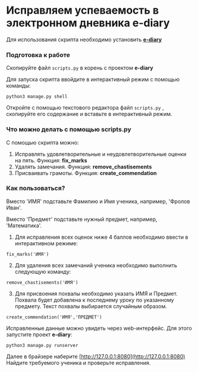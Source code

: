 # Исправляем успеваемость в электронном дневника e-diary

Для использования скрипта необходимо установить [**e-diary**](https://github.com/devmanorg/e-diary)

### Подготовка к работе
Cкопируйте файл `scripts.py` в корень с проектом **e-diary**

Для запуска скрипта ввойдите в интерактивный режим с помощью команды:
```shell
python3 manage.py shell
```

Откройте с помощью текстового редактора файл `scripts.py` , скопируйте его содержание и вставьте в интерактивный режим.

### Что можно делать с помощью scripts.py
С помощью скрипта можно: 
1. Исправлять удовлетворительные и неудовлетворительные оценки на пять. Функция: **fix_marks**
2. Удалять замечания. Функция: **remove_chastisements**
3. Присваивать грамоты. Функция: **create_commendation**

### Как пользоваться?

Вместо 'ИМЯ' подставьте Фамилию и Имя ученика, например, 'Фролов Иван'.

Вместо 'Предмет' подставьте нужный предмет, например, 'Математика'.

1. Для исправления всех оценок ниже 4 баллов необходимо ввести в интерактивном режиме:

```shell
fix_marks('ИМЯ')
```

2. Для удаления всех замечаний ученика необходимо выполнить следующую команду:
```shell
remove_chastisements('ИМЯ')
```
3. Для присвоения похвалы необходимо указать ИМЯ и Предмет. Похвала будет добавлена к последнему уроку по указанному предмету. Текст похвалы выбирается случайным образом.

```shell
create_commendation('ИМЯ','ПРЕДМЕТ')
```

Исправленные данные можно увидеть через web-интерфейс. Для этого запустите проект **e-diary**:
```shell
python3 manage.py runserver
```
Далее в брайзере наберите [http://127.0.0.1:8080](http://127.0.0.1:8080)
Найдите требуемого ученика и проверьте исправления.





